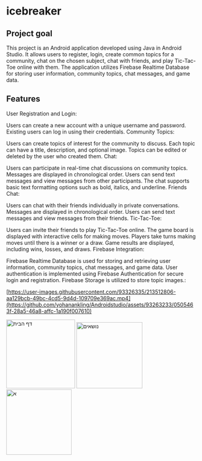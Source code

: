# icebreaker

## Project goal
This project is an Android application developed using Java in Android Studio. It allows users to register, login, create common topics for a community, chat on the chosen subject, chat with friends, and play Tic-Tac-Toe online with them. The application utilizes Firebase Realtime Database for storing user information, community topics, chat messages, and game data.

## Features
User Registration and Login:

Users can create a new account with a unique username and password.
Existing users can log in using their credentials.
Community Topics:

Users can create topics of interest for the community to discuss.
Each topic can have a title, description, and optional image.
Topics can be edited or deleted by the user who created them.
Chat:

Users can participate in real-time chat discussions on community topics.
Messages are displayed in chronological order.
Users can send text messages and view messages from other participants.
The chat supports basic text formatting options such as bold, italics, and underline.
Friends Chat:

Users can chat with their friends individually in private conversations.
Messages are displayed in chronological order.
Users can send text messages and view messages from their friends.
Tic-Tac-Toe:

Users can invite their friends to play Tic-Tac-Toe online.
The game board is displayed with interactive cells for making moves.
Players take turns making moves until there is a winner or a draw.
Game results are displayed, including wins, losses, and draws.
Firebase Integration:

Firebase Realtime Database is used for storing and retrieving user information, community topics, chat messages, and game data.
User authentication is implemented using Firebase Authentication for secure login and registration.
Firebase Storage is utilized to store topic images.:


[https://user-images.githubusercontent.com/93326335/213512806-aa129bcb-49bc-4cd5-9d4d-109709e369ac.mp4](https://github.com/yohanankling/Androidstudio/assets/93263233/0505463f-28a5-46a8-affc-1a190f007610)

<img width="182" alt="דף הבית" src="https://user-images.githubusercontent.com/93263233/213426125-4b2934f9-86d6-48de-85b5-66dfd50c7707.png">            <img width="175" alt="נושאים" src="https://user-images.githubusercontent.com/93263233/213426138-ee713219-7c81-4328-b563-1ee64762b4cc.png">            <img width="173" alt="א" src="https://user-images.githubusercontent.com/93263233/213426143-4be80ce0-9b6e-403b-b543-6ac1f9b97a30.png">
